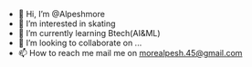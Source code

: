 - 👋 Hi, I’m @Alpeshmore
- 👀 I’m interested in skating 
- 🌱 I’m currently learning Btech(AI&ML)
- 💞️ I’m looking to collaborate on ...
- 📫 How to reach me mail me on morealpesh.45@gmail.com
<!---
Alpeshmore/Alpeshmore is a ✨ special ✨ repository because its `README.md` (this file) appears on your GitHub profile.
You can click the Preview link to take a look at your changes.
--->
